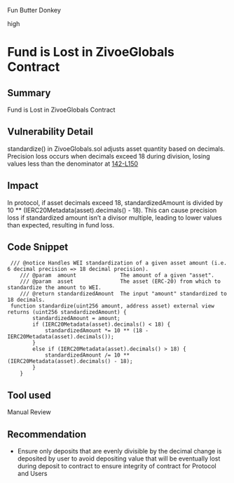 Fun Butter Donkey

high

# Fund is Lost in ZivoeGlobals Contract

## Summary
Fund is Lost in ZivoeGlobals Contract
## Vulnerability Detail
standardize() in ZivoeGlobals.sol adjusts asset quantity based on decimals. Precision loss occurs when decimals exceed 18 during division, losing values less than the denominator at [142-L150](https://github.com/sherlock-audit/2024-03-zivoe-topmark1/blob/main/zivoe-core-foundry/src/ZivoeGlobals.sol#L142-L150)
## Impact
In protocol, if asset decimals exceed 18, standardizedAmount is divided by 10 ** (IERC20Metadata(asset).decimals() - 18). This can cause precision loss if standardized amount isn’t a divisor multiple, leading to lower values than expected, resulting in fund loss.
## Code Snippet
```solidity
 /// @notice Handles WEI standardization of a given asset amount (i.e. 6 decimal precision => 18 decimal precision).
    /// @param  amount              The amount of a given "asset".
    /// @param  asset               The asset (ERC-20) from which to standardize the amount to WEI.
    /// @return standardizedAmount  The input "amount" standardized to 18 decimals.
 function standardize(uint256 amount, address asset) external view returns (uint256 standardizedAmount) {
        standardizedAmount = amount;
        if (IERC20Metadata(asset).decimals() < 18) { 
            standardizedAmount *= 10 ** (18 - IERC20Metadata(asset).decimals()); 
        } 
        else if (IERC20Metadata(asset).decimals() > 18) { 
            standardizedAmount /= 10 ** (IERC20Metadata(asset).decimals() - 18);   
        }
    }
```
## Tool used
Manual Review
## Recommendation
- Ensure only deposits that are evenly divisible by the decimal change is deposited by user to avoid depositing value that will be eventually lost during deposit to contract to ensure integrity of contract for Protocol and Users